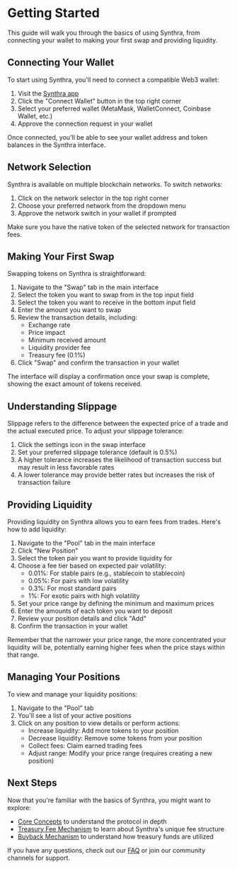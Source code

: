 # Getting Started

This guide will walk you through the basics of using Synthra, from connecting your wallet to making your first swap and providing liquidity.

## Connecting Your Wallet

To start using Synthra, you'll need to connect a compatible Web3 wallet:

1. Visit the [Synthra app](https://app.synthra.io)
2. Click the "Connect Wallet" button in the top right corner
3. Select your preferred wallet (MetaMask, WalletConnect, Coinbase Wallet, etc.)
4. Approve the connection request in your wallet

Once connected, you'll be able to see your wallet address and token balances in the Synthra interface.

## Network Selection

Synthra is available on multiple blockchain networks. To switch networks:

1. Click on the network selector in the top right corner
2. Choose your preferred network from the dropdown menu
3. Approve the network switch in your wallet if prompted

Make sure you have the native token of the selected network for transaction fees.

## Making Your First Swap

Swapping tokens on Synthra is straightforward:

1. Navigate to the "Swap" tab in the main interface
2. Select the token you want to swap from in the top input field
3. Select the token you want to receive in the bottom input field
4. Enter the amount you want to swap
5. Review the transaction details, including:
   * Exchange rate
   * Price impact
   * Minimum received amount
   * Liquidity provider fee
   * Treasury fee (0.1%)
6. Click "Swap" and confirm the transaction in your wallet

The interface will display a confirmation once your swap is complete, showing the exact amount of tokens received.

## Understanding Slippage

Slippage refers to the difference between the expected price of a trade and the actual executed price. To adjust your slippage tolerance:

1. Click the settings icon in the swap interface
2. Set your preferred slippage tolerance (default is 0.5%)
3. A higher tolerance increases the likelihood of transaction success but may result in less favorable rates
4. A lower tolerance may provide better rates but increases the risk of transaction failure

## Providing Liquidity

Providing liquidity on Synthra allows you to earn fees from trades. Here's how to add liquidity:

1. Navigate to the "Pool" tab in the main interface
2. Click "New Position"
3. Select the token pair you want to provide liquidity for
4. Choose a fee tier based on expected pair volatility:
   * 0.01%: For stable pairs (e.g., stablecoin to stablecoin)
   * 0.05%: For pairs with low volatility
   * 0.3%: For most standard pairs
   * 1%: For exotic pairs with high volatility
5. Set your price range by defining the minimum and maximum prices
6. Enter the amounts of each token you want to deposit
7. Review your position details and click "Add"
8. Confirm the transaction in your wallet

Remember that the narrower your price range, the more concentrated your liquidity will be, potentially earning higher fees when the price stays within that range.

## Managing Your Positions

To view and manage your liquidity positions:

1. Navigate to the "Pool" tab
2. You'll see a list of your active positions
3. Click on any position to view details or perform actions:
   * Increase liquidity: Add more tokens to your position
   * Decrease liquidity: Remove some tokens from your position
   * Collect fees: Claim earned trading fees
   * Adjust range: Modify your price range (requires creating a new position)

## Next Steps

Now that you're familiar with the basics of Synthra, you might want to explore:

* [Core Concepts](core-concepts/) to understand the protocol in depth
* [Treasury Fee Mechanism](features/treasury-fee.md) to learn about Synthra's unique fee structure
* [Buyback Mechanism](features/buyback-mechanism.md) to understand how treasury funds are utilized

If you have any questions, check out our [FAQ](faq.md) or join our community channels for support.

